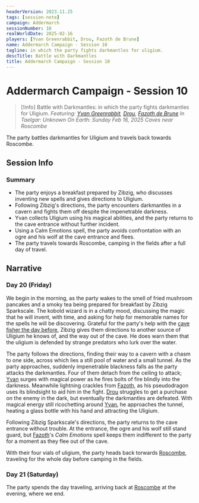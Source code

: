 ```yaml
---
headerVersion: 2023.11.25
tags: [session-note]
campaign: Addermarch
sessionNumber: 10
realWorldDate: 2025-02-16
players: [Yvan Greenrabbit, Drou, Fazoth de Brune]
name: Addermarch Campaign - Session 10
tagline: in which the party fights darkmantles for uligium.
descTitle: Battle with Darkmantles
title: Addermarch Campaign - Session 10
---
```

# Addermarch Campaign - Session 10

>[!info] Battle with Darkmantles: in which the party fights darkmantles for Uligium.
> *Featuring: [Yvan Greenrabbit](<../../people/pcs/addermarch/yvan-greenrabbit.md>), [Drou](<../../people/pcs/addermarch/drou.md>), [Fazoth de Brune](<../../people/pcs/addermarch/fazoth-de-brune.md>)*
> *In Taelgar: Unknown*
> *On Earth: Sunday Feb 16, 2025*
> *Caves near Roscombe*

The party battles darkmantles for Uligium and travels back towards Roscombe.
## Session Info
### Summary
- The party enjoys a breakfast prepared by Zibzig, who discusses inventing new spells and gives directions to Uligium.
- Following Zibzig's directions, the party encounters darkmantles in a cavern and fights them off despite the impenetrable darkness.
- Yvan collects Uligium using his magical abilities, and the party returns to the cave entrance without further incident.
- Using a Calm Emotions spell, the party avoids confrontation with an ogre and his wolf at the cave entrance and flees.
- The party travels towards Roscombe, camping in the fields after a full day of travel.

## Narrative

### Day 20 (Friday)

We begin in the morning, as the party wakes to the smell of fried mushroom pancakes and a smoky tea being prepared for breakfast by Zibzig Sparkscale. The kobold wizard is in a chatty mood, discussing the magic that he will invent, with time, and asking for help for memorable names for the spells he will be discovering. Grateful for the party's help with the [cave fisher the day before](<./addermarch-session-9.md>), Zibzig gives them directions to another source of Uligium he knows of, and the way out of the cave. He does warn them that the uligium is defended by strange predators who lurk over the water. 

The party follows the directions, finding their way to a cavern with a chasm to one side, across which lies a still pool of water and a small tunnel. As the party approaches, suddenly impenetrable blackness falls as the party attacks the darkmantles. Four of them detach from the ceiling to attack; [Yvan](<../../people/pcs/addermarch/yvan-greenrabbit.md>) surges with magical power as he fires bolts of fire blindly into the darkness. Meanwhile lightning crackles from [Fazoth](<../../people/pcs/addermarch/fazoth-de-brune.md>), as his pseudodragon uses its blindsight to aid him in the fight. [Drou](<../../people/pcs/addermarch/drou.md>) struggles to get a purchase on the enemy in the dark, but eventually the darkmantles are defeated. With magical energy still ricochetting around [Yvan](<../../people/pcs/addermarch/yvan-greenrabbit.md>), he approaches the tunnel, heating a glass bottle with his hand and attracting the Uligium. 

Following Zibzig Sparkscale's directions, the party returns to the cave entrance without trouble. At the entrance, the ogre and his wolf still stand guard, but [Fazoth](<../../people/pcs/addermarch/fazoth-de-brune.md>)'s _Calm Emotions_ spell keeps them indifferent to the party for a moment as they flee out of the cave.

With their four vials of uligium, the party heads back torwards [Roscombe](<../../gazetteer/greater-sembara/addermarch/roscombe.md>), traveling for the whole day before camping in the fields.

### Day 21 (Saturday)
The party spends the day traveling, arriving back at [Roscombe](<../../gazetteer/greater-sembara/addermarch/roscombe.md>) at the evening, where we end. 

